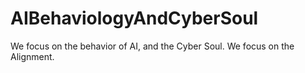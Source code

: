 # AIBehaviologyAndCyberSoul
We focus on the behavior of AI, and the Cyber Soul. We focus on the Alignment.
